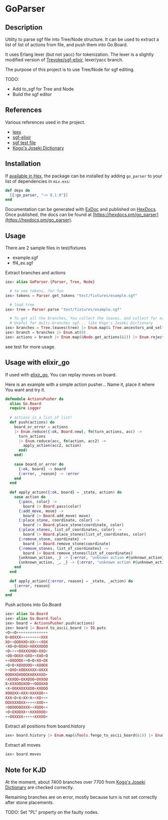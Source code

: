 # GoParser

## Description

Utility to parse sgf file into Tree/Node structure. 
It can be used to extract a list of list of actions from file, and push them into Go.Board.

It uses Erlang lexer (but not yacc) for tokenization. The lexer is a slightly modified version of [Trevoke/sgf-elixir](https://github.com/Trevoke/sgf-elixir), lexer/yacc branch.

The purpose of this project is to use Tree/Node for sgf editing. 

TODO: 
  * Add to_sgf for Tree and Node
  * Build the sgf editor

## References
Various references used in the project.
  * [leex](http://erlang.org/doc/man/leex.html)
  * [sgf-elixir](https://github.com/Trevoke/sgf-elixir)
  * [sgf test file](http://www.red-bean.com/sgf/examples/)
  * [Kogo's Joseki Dictionary](http://waterfire.us/joseki.htm)

## Installation

If [available in Hex](https://hex.pm/docs/publish), the package can be installed
by adding `go_parser` to your list of dependencies in `mix.exs`:

```elixir
def deps do
  [{:go_parser, "~> 0.1.0"}]
end
```

Documentation can be generated with [ExDoc](https://github.com/elixir-lang/ex_doc)
and published on [HexDocs](https://hexdocs.pm). Once published, the docs can
be found at [https://hexdocs.pm/go_parser](https://hexdocs.pm/go_parser).

## Usage

There are 2 sample files in test/fixtures
  * example.sgf
  * ff4_ex.sgf

Extract branches and actions

```elixir
iex> alias GoParser.{Parser, Tree, Node}

  # to see tokens, for fun
iex> tokens = Parser.get_tokens "test/fixtures/example.sgf"

  # load tree
iex> tree = Parser.parse "test/fixtures/example.sgf"

  # To get all the branches, You collect the leaves, and collect for each ancestors_and_self
  # Useful for multi-branches sgf... like Kogo's Joseki Dictionary
iex> branches = Tree.leaves(tree) |> Enum.map(& Tree.ancestors_and_self(tree, &1.id))
iex> branch = branches |> Enum.at(0)
iex> actions = branch |> Enum.map(&Node.get_actions(&1)) |> Enum.reject(& &1 === [])
```

see test for more usage.

## Usage with elixir_go

If used with [elixir_go](https://hex.pm/packages/elixir_go), You can replay moves on board.

Here is an example with a simple action pusher... Name it, place it where You want and try it.

```elixir
defmodule ActionsPusher do
  alias Go.Board
  require Logger
  
  # actions is a list of list!
  def push(actions) do
    board_or_error = actions 
    |> Enum.reduce({:ok, Board.new}, fn(turn_actions, acc) -> 
      turn_actions 
      |> Enum.reduce(acc, fn(action, acc2) -> 
        apply_action(acc2, action)
      end)
    end)
    
    case board_or_error do
      {:ok, board} -> board
      {:error, _reason} -> :error
    end
  end
  
  def apply_action({:ok, board} = _state, action) do
    case action do
      {:pass, color} ->
        board |> Board.pass(color)
      {:add_move, move} ->
        board |> Board.add_move( move)
      {:place_stone, coordinate, color} ->
        board |> Board.place_stone(coordinate, color)
      {:place_stones, list_of_coordinates, color} ->
        board |> Board.place_stones(list_of_coordinates, color)
      {:remove_stone, coordinate} ->
        board |> Board.remove_stone(coordinate)
      {:remove_stones, list_of_coordinates} ->
        board |> Board.remove_stones(list_of_coordinates)
      {unknown_action, _} -> {:error, "unknown action #{unknown_action}"}
      {unknown_action, _, _} -> {:error, "unknown action #{unknown_action}"}
    end
  end
  
  def apply_action({:error, reason} = _state, _action) do
    {:error, reason}
  end
end
```

Push actions into Go.Board

```elixir
iex> alias Go.Board
iex> alias Go.Board.Tools
iex> board = ActionsPusher.push(actions) 
iex> board |> Board.to_ascii_board |> IO.puts
+O++O++++++++++++++
O+OOXXX+++++++++XXX
XO++OOOXXO+XX+++XOX
+XO+O+OOXO+XOXXXOOO
+O++++OXXXXXOO+XXO+
+OO+OOXX+OXO++XXO+O
++OOOOOX++O+O+XO+OX
+O+O+XOXOOOO++XOOOX
++OXO+XOOXXXXX+OXXX
OOOXXOXOOOXXOXXXXO+
+XXXOO+OXXOOO+OXXOO
X+XXXOOOXOO++OOOXXO
+X+OOXXOXXXOO+XXOOO
XOOOXX+XXX+XXXXOO++
XXX+O+X+XX+X++XO+++
OOXXXXOXX+++++XXO++
+OOOOOOOXXX++XOOO++
+O+OXOOXX++XXXOXOO+
++OXXXXX+++++XXXXO+
```

Extract all positions from board.history

```elixir
iex> board.history |> Enum.map(&Tools.fengo_to_ascii_board(&1)) |> Enum.join("\n\n") |> IO.puts
```

Extract all moves

```elixir
iex> board.moves
```

## Note for KJD

At the moment, about 7400 branches over 7700 from [Kogo's Joseki Dictionary](http://waterfire.us/joseki.htm) are checked correctly.

Remaining branches are on error, mostly because turn is not set correctly after stone placements. 

TODO: Set "PL" property on the faulty nodes.
